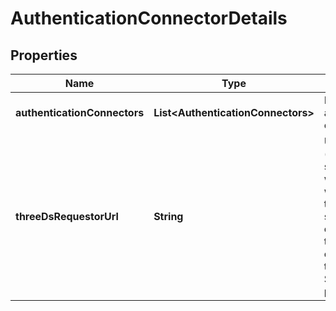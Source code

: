 

# AuthenticationConnectorDetails


## Properties

| Name | Type | Description | Notes |
|------------ | ------------- | ------------- | -------------|
|**authenticationConnectors** | **List&lt;AuthenticationConnectors&gt;** | List of authentication connectors |  |
|**threeDsRequestorUrl** | **String** | URL of the (customer service) website that will be shown to the shopper in case of technical errors during the 3D Secure 2 process. |  |



